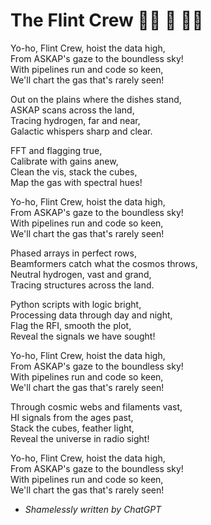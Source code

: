 # The Flint Crew  🏴‍☠️ 📡 🏴‍☠️

Yo-ho, Flint Crew, hoist the data high,  
From ASKAP's gaze to the boundless sky!  
With pipelines run and code so keen,  
We'll chart the gas that's rarely seen!

Out on the plains where the dishes stand,  
ASKAP scans across the land,  
Tracing hydrogen, far and near,  
Galactic whispers sharp and clear.

FFT and flagging true,  
Calibrate with gains anew,  
Clean the vis, stack the cubes,  
Map the gas with spectral hues!

Yo-ho, Flint Crew, hoist the data high,  
From ASKAP's gaze to the boundless sky!  
With pipelines run and code so keen,  
We'll chart the gas that's rarely seen!

Phased arrays in perfect rows,  
Beamformers catch what the cosmos throws,  
Neutral hydrogen, vast and grand,  
Tracing structures across the land.

Python scripts with logic bright,  
Processing data through day and night,  
Flag the RFI, smooth the plot,  
Reveal the signals we have sought!

Yo-ho, Flint Crew, hoist the data high,  
From ASKAP's gaze to the boundless sky!  
With pipelines run and code so keen,  
We'll chart the gas that's rarely seen!

Through cosmic webs and filaments vast,  
HI signals from the ages past,  
Stack the cubes, feather light,  
Reveal the universe in radio sight!

Yo-ho, Flint Crew, hoist the data high,  
From ASKAP's gaze to the boundless sky!  
With pipelines run and code so keen,  
We'll chart the gas that's rarely seen!

 - _Shamelessly written by ChatGPT_

